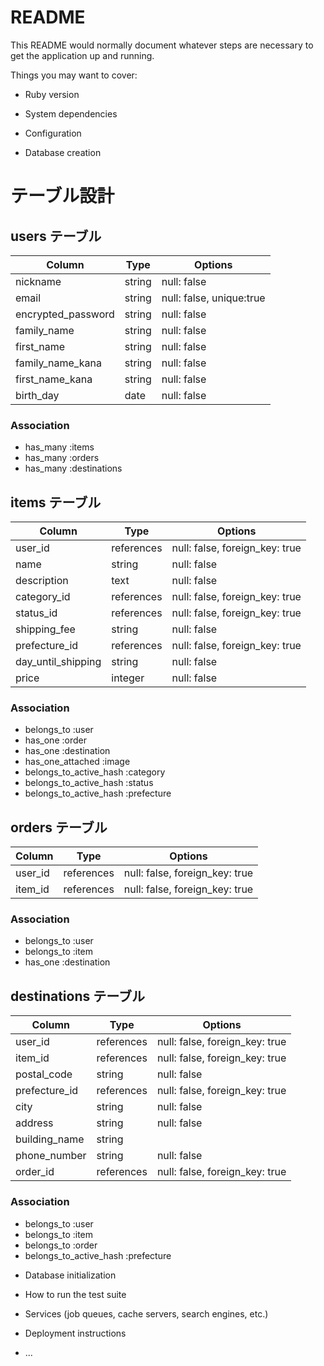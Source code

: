 # README

This README would normally document whatever steps are necessary to get the
application up and running.

Things you may want to cover:

* Ruby version

* System dependencies

* Configuration

* Database creation
# テーブル設計

## users テーブル

| Column             | Type   | Options     |
| ------------------ | ------ | ----------- |
| nickname           | string | null: false |
| email              | string | null: false, unique:true |
| encrypted_password | string | null: false |
| family_name        | string | null: false |
| first_name         | string | null: false |
| family_name_kana   | string | null: false |
| first_name_kana    | string | null: false |
| birth_day          | date   | null: false |

### Association
- has_many :items
- has_many :orders
- has_many :destinations

## items テーブル

| Column             | Type       | Options                        |
| ------------------ | ---------- | ------------------------------ |
| user_id            | references | null: false, foreign_key: true |
| name               | string     | null: false                    |
| description        | text       | null: false                    |
| category_id        | references | null: false, foreign_key: true |
| status_id          | references | null: false, foreign_key: true |
| shipping_fee       | string     | null: false                    |
| prefecture_id      | references | null: false, foreign_key: true |
| day_until_shipping | string     | null: false                    |
| price              | integer    | null: false                    |

### Association
- belongs_to :user
- has_one :order
- has_one :destination
- has_one_attached :image
- belongs_to_active_hash :category
- belongs_to_active_hash :status
- belongs_to_active_hash :prefecture

## orders テーブル

| Column        | Type       | Options                        |
| ------------- | ---------- | ------------------------------ |
| user_id       | references | null: false, foreign_key: true |
| item_id       | references | null: false, foreign_key: true |

### Association
- belongs_to :user
- belongs_to :item
- has_one :destination

## destinations テーブル

| Column        | Type       | Options                        |
| ------------- | ---------- | ------------------------------ |
| user_id       | references | null: false, foreign_key: true |
| item_id       | references | null: false, foreign_key: true |
| postal_code   | string     | null: false                    |
| prefecture_id | references | null: false, foreign_key: true |
| city          | string     | null: false                    |
| address       | string     | null: false                    |
| building_name | string     |
| phone_number  | string     | null: false                    |
| order_id       | references | null: false, foreign_key: true |

### Association

- belongs_to :user
- belongs_to :item
- belongs_to :order
- belongs_to_active_hash :prefecture




* Database initialization

* How to run the test suite

* Services (job queues, cache servers, search engines, etc.)

* Deployment instructions

* ...
